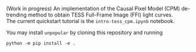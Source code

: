 (Work in progress) An implementation of the Causal Pixel Model (CPM) de-trending method to obtain TESS Full-Frame Image (FFI) light curves.\
The current quickstart tutorial is the `intro-tess_cpm.ipynb` notebook. 

You may install `unpopular` by cloning this repository and running 
```
python -m pip install -e .
```
